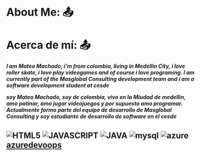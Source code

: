 # About Me: :outbox_tray:
# Acerca de mí: :outbox_tray:

***I am Mateo Machado, i'm from colombia, living in Medellin City,
i love roller skate, i love play videogames and of course i love programing.
I am currently part of the Masglobal Consulting development team and i am a software development student at cesde***


***soy Mateo Machado, soy de colombia, vivo en la Miudad de medellin,
amo patinar, amo jugar videojuegos y por supuesto amo programar.
Actualmente formo parte del equipo de desarrollo de Masglobal Consulting y soy estudiante de desarrollo de software en el cesde***

## ![HTML5](https://img.shields.io/badge/html5-%23E34F26.svg?style=for-the-badge&logo=html5&logoColor=white)  ![JAVASCRIPT](https://img.shields.io/badge/JavaScript-F7DF1E?style=for-the-badge&logo=javascript&logoColor=black) 	![JAVA](https://img.shields.io/badge/Java-ED8B00?style=for-the-badge&logo=java&logoColor=white) ![mysql](	https://img.shields.io/badge/MySQL-00000F?style=for-the-badge&logo=mysql&logoColor=white) ![azure](https://img.shields.io/badge/Azure_Functions-0062AD?style=for-the-badge&logo=azure-functions&logoColor=white) [azuredevoops](https://img.shields.io/badge/Azure_DevOps-0078D7?style=for-the-badge&logo=azure-devops&logoColor=white)










